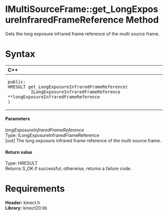 IMultiSourceFrame::get\_LongExposureInfraredFrameReference Method  
=================================================================  

Gets the long exposure infrared frame reference of the multi source frame. <span id="syntaxSection"></span>

Syntax  
======  

<table>
<colgroup>
<col width="100%" />
</colgroup>
<thead>
<tr class="header">
<th align="left">C++</th>
</tr>
</thead>
<tbody>
<tr class="odd">
<td align="left"><pre><code>public:  
HRESULT get_LongExposureInfraredFrameReference(  
         ILongExposureInfraredFrameReference **longExposureInfraredFrameReference  
)</code></pre></td>
</tr>
</tbody>
</table>

<span id="ID4EG"></span>
#### Parameters  

*longExposureInfraredFrameReference*    
Type: ILongExposureInfraredFrameReference  
[out] The long exposure infrared frame reference of the multi source frame.  

<span id="ID4EP"></span>
#### Return value  

Type: HRESULT  
Returns S\_OK if successful; otherwise, returns a failure code.  

<span id="requirements"></span>

Requirements  
============  

**Header:** kinect.h  
**Library:** kinect20.lib  



<!--Please do not edit the data in the comment block below.-->
<!--
TOCTitle : get_LongExposureInfraredFrameReference Method
RLTitle : IMultiSourceFrame::get_LongExposureInfraredFrameReference Method
KeywordK : get_LongExposureInfraredFrameReference method
KeywordK : IMultiSourceFrame::get_LongExposureInfraredFrameReference method
KeywordF : IMultiSourceFrame::get_LongExposureInfraredFrameReference
KeywordF : get_LongExposureInfraredFrameReference
KeywordF : Microsoft.Kinect.kinect.IMultiSourceFrame.get_LongExposureInfraredFrameReference(ILongExposureInfraredFrameReference@)
KeywordA : M:Microsoft.Kinect.kinect.IMultiSourceFrame.get_LongExposureInfraredFrameReference(ILongExposureInfraredFrameReference@)
AssetID : M:Microsoft.Kinect.kinect.IMultiSourceFrame.get_LongExposureInfraredFrameReference(ILongExposureInfraredFrameReference@)
Locale : en-us
CommunityContent : 1
APIType : Managed
APILocation : 
APIName : Microsoft.Kinect.kinect.IMultiSourceFrame::get_LongExposureInfraredFrameReference
TargetOS : Windows
TopicType : kbSyntax
DevLang : C++
DocSet : K4Wv2
ProjType : K4Wv2Proj
Technology : Kinect for Windows
Product : Kinect for Windows SDK v2
productversion : 20
-->
